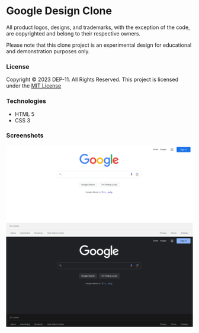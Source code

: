 # Google Design Clone
All product logos, designs, and trademarks, with the exception of the code, are copyrighted and belong to their respective owners.

Please note that this clone project is an experimental design for educational and demonstration purposes only.

### License
Copyright &copy; 2023 DEP-11. All Rights Reserved.
This project is licensed under the [MIT License](License.txt)

### Technologies
* HTML 5
* CSS 3

### Screenshots
![Google Design Clone Light Mode](/img/screenshots/google-design-clone-light-mode.png)
![Google Design Clone Dark Mode](/img/screenshots/google-design-clone-dark-mode.png)